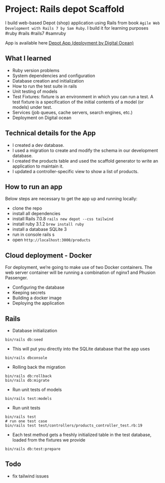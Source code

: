 # Project: Rails depot Scaffold

I build web-based Depot (shop) application using Rails from book
`Agile Web Development with Rails 7 by Sam Ruby`.
I build it for learning purposes #ruby #rails #rails7 #samruby

App is available here [Depot App (deployment by Digital Ocean)](http://138.68.128.38/products)


## What I learned

* Ruby version problems
* System dependencies and configuration
* Database creation and initialization
* How to run the test suite in rails
* Unit testing of models
* Test Fixtures: fixture is an environment in which you can run a test. A test fixture is a specification of the initial contents of a model (or models) under test.
* Services (job queues, cache servers, search engines, etc.)
* Deployment on Digital ocean 


## Technical details for the App

* I created a dev database.
* I used a migration to create and modify the schema in our development database.
* I created the products table and used the scaffold generator to write an application to maintain it.
* I updated a controller-specific view to show a list of products.


## How to run an app

Below steps are necessary to get the app up and running locally:

* clone the repo
* install all dependencies
* install Rails 7.0.8 `rails new depot --css tailwind`
* install ruby 3.1.2 `brew install ruby`
* install a database SQLite 3 
* run in console rails s
* open `http://localhost:3000/products`


## Cloud deployment - Docker

For deployment, we’re going to make use of two Docker containers.
The web server container will be running a combination of nginx1 and Phusion Passenger.

* Configuring the database 
* Keeping secrets
* Building a docker image 
* Deploying the application


## Rails

* Database initialization
```
bin/rails db:seed
```

* This will put you directly into the SQLite database that the app uses
```
bin/rails dbconsole
``` 

* Rolling back the migration
```
bin/rails db:rollback
bin/rails db:migrate
```

* Run unit tests of models
```
bin/rails test:models
```

* Run unit tests 
```
bin/rails test
# run one test case
bin/rails test test/controllers/products_controller_test.rb:19
```

* Each test method gets a freshly initialized table in the test database, loaded from the fixtures we provide
```
bin/rails db:test:prepare
```




## Todo

* fix tailwind issues